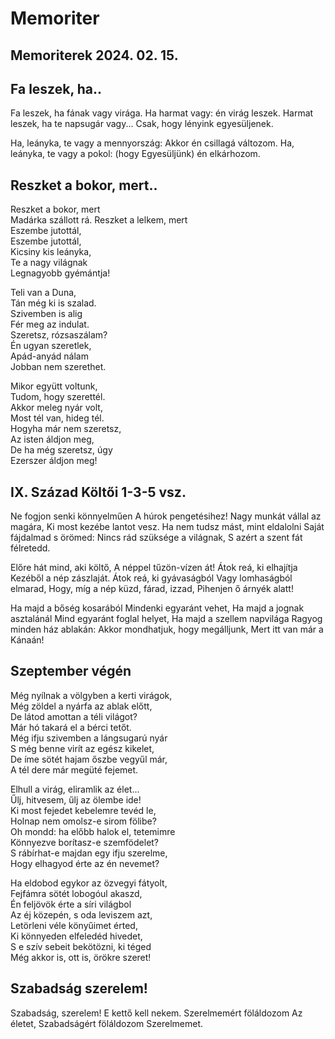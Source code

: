 # Memoriter

## Memoriterek 2024. 02. 15.

##  Fa leszek, ha..
Fa leszek, ha fának vagy virága.
Ha harmat vagy: én virág leszek.
Harmat leszek, ha te napsugár vagy...
Csak, hogy lényink egyesüljenek.

Ha, leányka, te vagy a mennyország:
Akkor én csillagá változom.
Ha, leányka, te vagy a pokol: (hogy
Egyesüljünk) én elkárhozom.

## Reszket a bokor, mert..
Reszket a bokor, mert  
Madárka szállott rá. 
Reszket a lelkem, mert  
Eszembe jutottál,  
Eszembe jutottál,  
Kicsiny kis leányka,  
Te a nagy világnak  
Legnagyobb gyémántja!  

Teli van a Duna,  
Tán még ki is szalad.  
Szivemben is alig  
Fér meg az indulat.  
Szeretsz, rózsaszálam?  
Én ugyan szeretlek,  
Apád-anyád nálam  
Jobban nem szerethet.  

Mikor együtt voltunk,  
Tudom, hogy szerettél.  
Akkor meleg nyár volt,  
Most tél van, hideg tél.  
Hogyha már nem szeretsz,  
Az isten áldjon meg,  
De ha még szeretsz, úgy  
Ezerszer áldjon meg!  


## IX. Század Költői 1-3-5 vsz.

Ne fogjon senki könnyelműen
A húrok pengetésihez!
Nagy munkát vállal az magára,
Ki most kezébe lantot vesz.
Ha nem tudsz mást, mint eldalolni
Saját fájdalmad s örömed:
Nincs rád szüksége a világnak,
S azért a szent fát félretedd.

Előre hát mind, aki költő,
A néppel tűzön-vízen át!
Átok reá, ki elhajítja
Kezéből a nép zászlaját.
Átok reá, ki gyávaságból
Vagy lomhaságból elmarad,
Hogy, míg a nép küzd, fárad, izzad,
Pihenjen ő árnyék alatt!

Ha majd a bőség kosarából
Mindenki egyaránt vehet,
Ha majd a jognak asztalánál
Mind egyaránt foglal helyet,
Ha majd a szellem napvilága
Ragyog minden ház ablakán:
Akkor mondhatjuk, hogy megálljunk,
Mert itt van már a Kánaán!
</div>

## Szeptember végén
 Még nyílnak a völgyben a kerti virágok,  
Még zöldel a nyárfa az ablak előtt,  
De látod amottan a téli világot?  
Már hó takará el a bérci tetőt.  
Még ifju szivemben a lángsugarú nyár  
S még benne virít az egész kikelet,  
De íme sötét hajam őszbe vegyűl már,  
A tél dere már megüté fejemet.  

Elhull a virág, eliramlik az élet...  
Űlj, hitvesem, űlj az ölembe ide!  
Ki most fejedet kebelemre tevéd le,  
Holnap nem omolsz-e sirom fölibe?  
Oh mondd: ha előbb halok el, tetemimre  
Könnyezve borítasz-e szemfödelet?  
S rábírhat-e majdan egy ifju szerelme,  
Hogy elhagyod érte az én nevemet?  

Ha eldobod egykor az özvegyi fátyolt,  
Fejfámra sötét lobogóul akaszd,  
Én feljövök érte a síri világbol  
Az éj közepén, s oda leviszem azt,  
Letörleni véle könyűimet érted,  
Ki könnyeden elfeledéd hivedet,  
S e szív sebeit bekötözni, ki téged  
Még akkor is, ott is, örökre szeret!  


## Szabadság szerelem!
 Szabadság, szerelem!
E kettő kell nekem.
Szerelmemért föláldozom
Az életet,
Szabadságért föláldozom
Szerelmemet.
